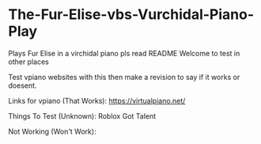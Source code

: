 # The-Fur-Elise-vbs-Vurchidal-Piano-Play
Plays Fur Elise in a virchidal piano pls read README Welcome to test in other places

Test vpiano websites with this then make a revision to say if it works or doesent.

Links for vpiano (That Works):
https://virtualpiano.net/

Things To Test (Unknown):
Roblox Got Talent

Not Working (Won't Work):
